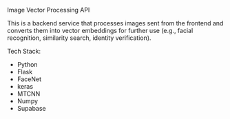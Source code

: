 Image Vector Processing API

This is a backend service that processes images sent from the frontend and converts them into vector embeddings for further use (e.g., facial recognition, similarity search, identity verification).

Tech Stack:
- Python
- Flask
- FaceNet
- keras
- MTCNN
- Numpy
- Supabase

